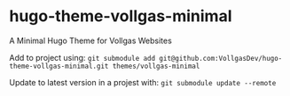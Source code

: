 # hugo-theme-vollgas-minimal

A Minimal Hugo Theme for Vollgas Websites

Add to project using:
`git submodule add git@github.com:VollgasDev/hugo-theme-vollgas-minimal.git themes/vollgas-minimal`

Update to latest version in a projest with:
`git submodule update --remote`

